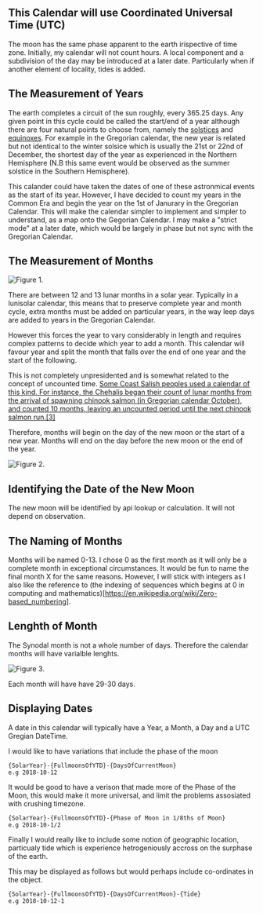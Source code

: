 ## This Calendar will use Coordinated Universal Time (UTC)

The moon has the same phase apparent to the earth irispective of time zone.  Initially, my calendar will not count hours.  A local component and a subdivision of the day may be introduced at a later date.  Particularly when if another element of locality, tides is added.

## The Measurement of Years

The earth completes a circuit of the sun roughly, every 365.25 days.  Any given point in this cycle could be called the start/end of a year although there are four natural points to choose from, namely the [solstices](https://en.wikipedia.org/wiki/Solstice) and [equinoxes](https://en.wikipedia.org/wiki/Equinox).  For example in the Gregorian calendar, the new year is related but not identical to the winter solsice which is usually the 21st or 22nd of December, the shortest day of the year as experienced in the Northern Hemisphere (N.B this same event would be observed as the summer solstice in the Southern Hemisphere).

This calander could have taken the dates of one of these astronmical events as the start of its year.  However, I have decided to count my years in the Common Era and begin the year on the 1st of Janurary in the Gregorian Calendar.  This will make the calendar simpler to implement and simpler to understand, as a map onto the Gegorian Calendar.  I may make a "strict mode" at a later date, which would be largely in phase but not sync with the Gregorian Calendar.

## The Measurement of Months

![Figure 1.](https://vectr.com/craigchamberlain11/d9InyNA1qX.svg?width=400&height=200&select=d1rjgmgOwa)

There are between 12 and 13 lunar months in a solar year.  Typically in a lunisolar calendar, this means that to preserve complete year and month cycle, extra months must be added on particular years, in the way leep days are added to years in the Gregorian Calendar.

However this forces the year to vary considerably in length and requires complex patterns to decide which year to add a month.  This calendar will favour year and split the month that falls over the end of one year and the start of the following.

This is not completely unpresidented and is somewhat related to the concept of uncounted time.  [Some Coast Salish peoples used a calendar of this kind. For instance, the Chehalis began their count of lunar months from the arrival of spawning chinook salmon (in Gregorian calendar October), and counted 10 months, leaving an uncounted period until the next chinook salmon run.[3]](https://en.wikipedia.org/wiki/Lunisolar_calendar#With_uncounted_time)

Therefore, months will begin on the day of the new moon or the start of a new year.  Months will end on the day before the new moon or the end of the year.

![Figure 2.](https://vectr.com/craigchamberlain11/d9InyNA1qX.svg?width=400&height=200&select=bUzavqqsE)

## Identifying the Date of the New Moon

The new moon will be identified by api lookup or calculation.  It will not depend on observation. 

## The Naming of Months

Months will be named 0-13.  I chose 0 as the first month as it will only be a complete month in exceptional circumstances.  It would be fun to name the final month X for the same reasons.  However, I will stick with integers as I also like the reference to (the indexing of sequences which begins at 0 in computing and mathematics)[https://en.wikipedia.org/wiki/Zero-based_numbering].

## Lenghth of Month
The Synodal month is not a whole number of days.  Therefore the calendar months will have varialble lenghts.

![Figure 3.](https://vectr.com/craigchamberlain11/d9InyNA1qX.svg?width=400&height=400&select=d9InyNA1qXpage0)

Each month will have have 29-30 days.

## Displaying Dates

A date in this calendar will typically have a Year, a Month, a Day and a UTC Gregian DateTime.

I would like to have variations that include the phase of the moon 

    {SolarYear}-{FullmoonsOfYTD}-{DaysOfCurrentMoon} 
    e.g 2018-10-12


It would be good to have a verison that made more of the Phase of the Moon, this would make it more universal, and limit the problems assosiated with crushing timezone.

    {SolarYear}-{FullmoonsOfYTD}-{Phase of Moon in 1/8ths of Moon}  
    e.g 2018-10-1/2
  
Finally I would really like to include some notion of geographic location, particualy tide which is experience hetrogeniously accross on the surphase of the earth.

This may be displayed as follows but would perhaps include co-ordinates in the object.

    {SolarYear}-{FullmoonsOfYTD}-{DaysOfCurrentMoon}-{Tide}  
    e.g 2018-10-12-1
